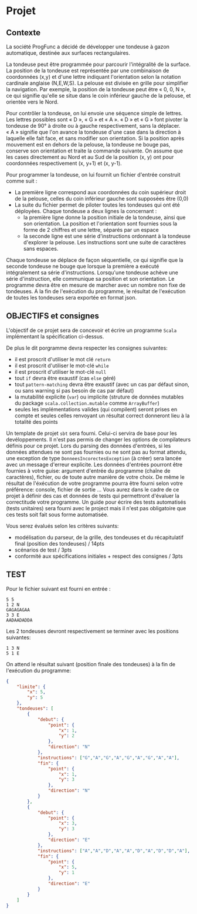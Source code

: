# Projet

## Contexte

La société ProgFunc a décidé de développer une tondeuse à gazon automatique, destinée aux surfaces rectangulaires.

La tondeuse peut être programmée pour parcourir l'intégralité de la surface. La position de la tondeuse est représentée par une combinaison de coordonnées (x,y) et d'une lettre indiquant l'orientation selon la notation cardinale anglaise (N,E,W,S). La pelouse est divisée en grille pour simplifier la navigation. Par exemple, la position de la tondeuse peut être « 0, 0, N », ce qui signifie qu'elle se situe dans le coin inférieur gauche de la pelouse, et orientée vers le Nord.

Pour contrôler la tondeuse, on lui envoie une séquence simple de lettres. Les lettres possibles sont « D », « G » et « A ». « D » et « G » font pivoter la tondeuse de 90° à droite ou à gauche respectivement, sans la déplacer. « A » signifie que l'on avance la tondeuse d'une case dans la direction à laquelle elle fait face, et sans modifier son orientation. Si la position après mouvement est en dehors de la pelouse, la tondeuse ne bouge pas, conserve son orientation et traite la commande suivante. On assume que les cases directement au Nord et au Sud de la position (x, y) ont pour coordonnées respectivement (x, y+1) et (x, y-1).

Pour programmer la tondeuse, on lui fournit un fichier d'entrée construit comme suit :
- La première ligne correspond aux coordonnées du coin supérieur droit de la pelouse, celles du coin inférieur gauche sont supposées être (0,0)
- La suite du fichier permet de piloter toutes les tondeuses qui ont été déployées. Chaque tondeuse a deux lignes la concernant :
    - la première ligne donne la position initiale de la tondeuse, ainsi que son orientation. La position et l'orientation sont fournies sous la forme de 2 chiffres et une lettre, séparés par un espace
    - la seconde ligne est une série d'instructions ordonnant à la tondeuse d'explorer la pelouse. Les instructions sont une suite de caractères sans espaces.

Chaque tondeuse se déplace de façon séquentielle, ce qui signifie que la seconde tondeuse ne bouge que lorsque la première a exécuté intégralement sa série d'instructions. Lorsqu'une tondeuse achève une série d'instruction, elle communique sa position et son orientation. Le programme devra être en mesure de marcher avec un nombre non fixe de tondeuses. A la fin de l'exécution du programme, le résultat de l'exécution de toutes les tondeuses sera exportée en format json.

## OBJECTIFS et consignes

L'objectif de ce projet sera de concevoir et écrire un programme `Scala` implémentant la spécification ci-dessus.

De plus le dit porgramme devra respecter les consignes suivantes:
- il est proscrit d'utiliser le mot clé `return`
- il est proscrit d'utiliser le mot-clé `while`
- il est proscrit d'utiliser le mot-clé `null`
- tout `if` devra être exaustif (cas `else` géré)
- tout `pattern-matching` devra être exaustif (avec un cas par défaut sinon, ou sans warning si pas besoin de cas par défaut)
- la mutabilité explicite (`var`) ou implicite (struture de données mutables du package `scala.collection.mutable` comme `ArrayBuffer`)
- seules les implémentations valides (qui compilent) seront prises en compte et seules celles renvoyant un résultat correct donneront lieu à la totalité des points

Un template de projet `sbt` sera fourni. Celui-ci servira de base pour les devéloppements. Il n'est pas permis de changer les options de compilateurs définis pour ce projet. Lors du parsing des données d'entrées, si les données attendues ne sont pas fournies ou ne sont pas au format attendu, une exception de type `DonneesIncorectesException` (à créer) sera lancée avec un message d'erreur explicite. Les données d'entrées pourront être fournies à votre guise: argument d'entrée du programme (chaîne de caractères), fichier, ou de toute autre manière de votre choix. De même le résultat de l'éxécution de votre programme pourra être fourni selon votre préférence: console, fichier de sortie ... Vous aurez dans le cadre de ce projet à définir des cas et données de tests qui permettront d'évaluer la correctitude votre programme. Un guide pour écrire des tests automatisés (tests unitaires) sera fourni avec le project mais il n'est pas obligatoire que ces tests soit fait sous forme automatisée.

Vous serez évalués selon les critères suivants:

- modélisation du parseur, de la grille, des tondeuses et du récapitulatif final (position des tondeuses) / 14pts
- scénarios de test / 3pts
- conformité aux spécifications initiales + respect des consignes / 3pts

## TEST

Pour le fichier suivant est fourni en entrée :

```
5 5
1 2 N
GAGAGAGAA
3 3 E
AADAADADDA
```

Les 2 tondeuses devront respectivement se terminer avec les positions suivantes:

```
1 3 N
5 1 E
```

On attend le résultat suivant (position finale des tondeuses) à la fin de l'exécution du programme:

```json
{
    "limite": {
        "x": 5,
        "y": 5
    },
    "tondeuses": [
        {
            "debut": {
                "point": {
                    "x": 1,
                    "y": 2
                },
                "direction": "N"
            },
            "instructions": ["G","A","G","A","G","A","G","A","A"],
            "fin": {
                "point": {
                    "x": 1,
                    "y": 3
                },
                "direction": "N"
            }
        },
        {
            "debut": {
                "point": {
                    "x": 3,
                    "y": 3
                },
                "direction": "E"
            },
            "instructions": ["A","A","D","A","A","D","A","D","D","A"],
            "fin": {
                "point": {
                    "x": 5,
                    "y": 1
                },
                "direction": "E"
            }
        }
    ]
}
```
